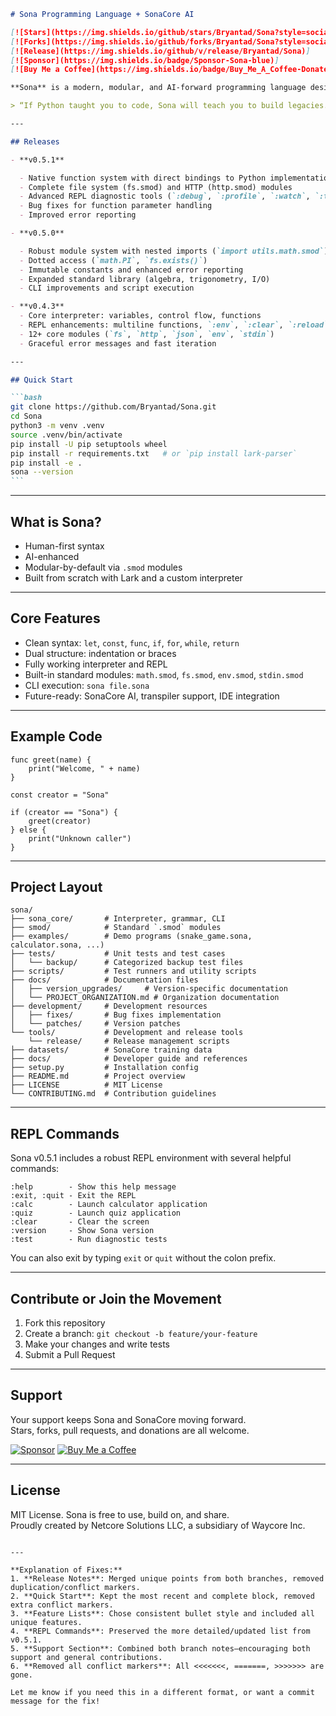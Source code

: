 ````markdown
# Sona Programming Language + SonaCore AI

[![Stars](https://img.shields.io/github/stars/Bryantad/Sona?style=social)]
[![Forks](https://img.shields.io/github/forks/Bryantad/Sona?style=social)]
[![Release](https://img.shields.io/github/v/release/Bryantad/Sona)]
[![Sponsor](https://img.shields.io/badge/Sponsor-Sona-blue)]
[![Buy Me a Coffee](https://img.shields.io/badge/Buy_Me_A_Coffee-Donate-yellow)]

**Sona** is a modern, modular, and AI-forward programming language designed to empower developers, creators, and neurodivergent thinkers. It merges the accessibility of Python, the modularity of Go, the discipline of Rust, and the creative freedom of JavaScript, wrapped in a system you own.

> “If Python taught you to code, Sona will teach you to build legacies.”

---

## Releases

- **v0.5.1**

  - Native function system with direct bindings to Python implementation
  - Complete file system (fs.smod) and HTTP (http.smod) modules
  - Advanced REPL diagnostic tools (`:debug`, `:profile`, `:watch`, `:trace`)
  - Bug fixes for function parameter handling
  - Improved error reporting

- **v0.5.0**

  - Robust module system with nested imports (`import utils.math.smod`)
  - Dotted access (`math.PI`, `fs.exists()`)
  - Immutable constants and enhanced error reporting
  - Expanded standard library (algebra, trigonometry, I/O)
  - CLI improvements and script execution

- **v0.4.3**
  - Core interpreter: variables, control flow, functions
  - REPL enhancements: multiline functions, `:env`, `:clear`, `:reload`
  - 12+ core modules (`fs`, `http`, `json`, `env`, `stdin`)
  - Graceful error messages and fast iteration

---

## Quick Start

```bash
git clone https://github.com/Bryantad/Sona.git
cd Sona
python3 -m venv .venv
source .venv/bin/activate
pip install -U pip setuptools wheel
pip install -r requirements.txt   # or `pip install lark-parser`
pip install -e .
sona --version
```
````

---

## What is Sona?

- Human-first syntax
- AI-enhanced
- Modular-by-default via `.smod` modules
- Built from scratch with Lark and a custom interpreter

---

## Core Features

- Clean syntax: `let`, `const`, `func`, `if`, `for`, `while`, `return`
- Dual structure: indentation or braces
- Fully working interpreter and REPL
- Built-in standard modules: `math.smod`, `fs.smod`, `env.smod`, `stdin.smod`
- CLI execution: `sona file.sona`
- Future-ready: SonaCore AI, transpiler support, IDE integration

---

## Example Code

```sona
func greet(name) {
    print("Welcome, " + name)
}

const creator = "Sona"

if (creator == "Sona") {
    greet(creator)
} else {
    print("Unknown caller")
}
```

---

## Project Layout

```
sona/
├── sona_core/       # Interpreter, grammar, CLI
├── smod/            # Standard `.smod` modules
├── examples/        # Demo programs (snake_game.sona, calculator.sona, ...)
├── tests/           # Unit tests and test cases
│   └── backup/      # Categorized backup test files
├── scripts/         # Test runners and utility scripts
├── docs/            # Documentation files
│   ├── version_upgrades/     # Version-specific documentation
│   └── PROJECT_ORGANIZATION.md # Organization documentation
├── development/     # Development resources
│   ├── fixes/       # Bug fixes implementation
│   └── patches/     # Version patches
└── tools/           # Development and release tools
    └── release/     # Release management scripts
├── datasets/        # SonaCore training data
├── docs/            # Developer guide and references
├── setup.py         # Installation config
├── README.md        # Project overview
├── LICENSE          # MIT License
└── CONTRIBUTING.md  # Contribution guidelines
```

---

## REPL Commands

Sona v0.5.1 includes a robust REPL environment with several helpful commands:

```
:help        - Show this help message
:exit, :quit - Exit the REPL
:calc        - Launch calculator application
:quiz        - Launch quiz application
:clear       - Clear the screen
:version     - Show Sona version
:test        - Run diagnostic tests
```

You can also exit by typing `exit` or `quit` without the colon prefix.

---

## Contribute or Join the Movement

1. Fork this repository
2. Create a branch: `git checkout -b feature/your-feature`
3. Make your changes and write tests
4. Submit a Pull Request

---

## Support

Your support keeps Sona and SonaCore moving forward.  
Stars, forks, pull requests, and donations are all welcome.

[![Sponsor](https://img.shields.io/badge/Sponsor-Sona-blue)](https://github.com/sponsors/Bryantad)
[![Buy Me a Coffee](https://img.shields.io/badge/Buy_Me_A_Coffee-Donate-yellow)](https://ko-fi.com/Bryantad)

---

## License

MIT License. Sona is free to use, build on, and share.  
Proudly created by Netcore Solutions LLC, a subsidiary of Waycore Inc.

```

---

**Explanation of Fixes:**
1. **Release Notes**: Merged unique points from both branches, removed duplication/conflict markers.
2. **Quick Start**: Kept the most recent and complete block, removed extra conflict markers.
3. **Feature Lists**: Chose consistent bullet style and included all unique features.
4. **REPL Commands**: Preserved the more detailed/updated list from v0.5.1.
5. **Support Section**: Combined both branch notes—encouraging both support and general contributions.
6. **Removed all conflict markers**: All <<<<<<<, =======, >>>>>>> are gone.

Let me know if you need this in a different format, or want a commit message for the fix!
```
